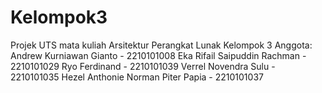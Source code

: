 # Kelompok3
Projek UTS mata kuliah Arsitektur Perangkat Lunak Kelompok 3 
Anggota:
Andrew Kurniawan Gianto - 2210101008
Eka Rifail Saipuddin Rachman - 2210101029
Ryo Ferdinand - 2210101039
Verrel Novendra Sulu - 2210101035
Hezel Anthonie Norman Piter Papia - 2210101037
